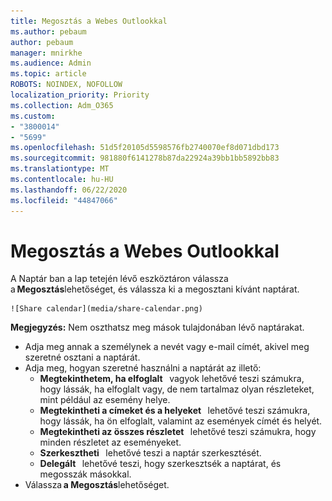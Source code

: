 ```yaml
---
title: Megosztás a Webes Outlookkal
ms.author: pebaum
author: pebaum
manager: mnirkhe
ms.audience: Admin
ms.topic: article
ROBOTS: NOINDEX, NOFOLLOW
localization_priority: Priority
ms.collection: Adm_O365
ms.custom:
- "3800014"
- "5699"
ms.openlocfilehash: 51d5f20105d5598576fb2740070ef8d071dbd173
ms.sourcegitcommit: 981880f6141278b87da22924a39bb1bb5892bb83
ms.translationtype: MT
ms.contentlocale: hu-HU
ms.lasthandoff: 06/22/2020
ms.locfileid: "44847066"
---
```

# <a name="sharing-with-outlook-on-the-web"></a>Megosztás a Webes Outlookkal

A Naptár ban a lap tetején lévő eszköztáron válassza a **Megosztás**lehetőséget, és válassza ki a megosztani kívánt naptárat.

    ![Share calendar](media/share-calendar.png)

**Megjegyzés:** Nem oszthatsz meg mások tulajdonában lévő naptárakat.

- Adja meg annak a személynek a nevét vagy e-mail címét, akivel meg szeretné osztani a naptárát.
- Adja meg, hogyan szeretné használni a naptárát az illető:
    - **Megtekinthetem, ha elfoglalt**   vagyok lehetővé teszi számukra, hogy lássák, ha elfoglalt vagy, de nem tartalmaz olyan részleteket, mint például az esemény helye.
    - **Megtekintheti a címeket és a helyeket**   lehetővé teszi számukra, hogy lássák, ha ön elfoglalt, valamint az események címét és helyét.
    - **Megtekintheti az összes részletet**   lehetővé teszi számukra, hogy minden részletet az eseményeket.
    - **Szerkesztheti**   lehetővé teszi a naptár szerkesztését.
    - **Delegált**   lehetővé teszi, hogy szerkesztsék a naptárat, és megosszák másokkal.
- Válassza **a Megosztás**lehetőséget.
